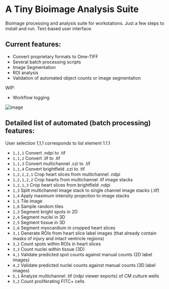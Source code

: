 # A Tiny Bioimage Analysis Suite
Bioimage processing and analysis suite for workstations. Just a few steps to install and run. Text-based user interface.

## Current features:

- Convert proprietary formats to Ome-TIFF
- Several batch processing scripts
- Image Segmentation
- ROI analysis
- Validation of automated object counts or image segmentation

WIP:


- Workflow logging


![image](https://github.com/MercaderLabAnatomy/Image_Analysis_Suite/assets/99955854/a2cdf959-501c-431a-958e-09365254edf1)

## Detailed list of automated (batch processing) features:
User selection 1,1,1 corresponds to  list element 1.1.1

- `1,1,1` Convert .ndpi to .tif
- `1,1,2` Convert .lif to .tif
- `1,1,3` Convert multichannel .czi to .tif
- `1,1,4` Convert brightfield .czi to .tif
- `1,2,1,2,1` Crop heart slices from multichannel .ndpi 
- `1,2,1,2,2` Crop hearts from multichannel .lif image stacks
- `1,2,1,3` Crop heart slices from brightfield .ndpi 
- `1,3` Split multichannel image stack to single channel image stacks (.tif)
- `1,4` Apply maximum intensity projection to image stacks
- `1,5` Tile image 
- `1,6` Sample random tiles
- `2,3` Segment bright spots in 2D
- `2,4` Segment nuclei in 3D
- `2,5` Segment tissue in 3D
- `2,6` Segment myocardium in cropped heart slices
- `3,1` Generate ROIs from heart slice label images (that already contain masks of injury and intact ventricle regions) 
- `3,2` Count spots within ROIs in heart slices
- `3,3` Count nuclei within tissue (3D)
- `4,1` Validate predicted spot counts against manual counts (2D label images)
- `4,2` Validate predicted nuclei counts against manual counts (3D label images)
- `5,1` Analyze multichannel .tif (ndpi viewer exports) of CM culture wells
- `5,2` Count proliferating FITC+ cells